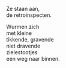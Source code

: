 <!--
title: Ze staan aan...
categories: nederlands, poems
-->
Ze staan aan,\
de retroinspecten.

Wurmen zich\
met kleine\
tikkende, gravende\
niet dravende\
zielestootjes\
een weg naar binnen.
